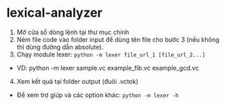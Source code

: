 # lexical-analyzer
1. Mở cửa sổ dòng lệnh tại thư mục chính
2. Ném file code vào folder input để dùng tên file cho bước 3 (nếu không thì dùng đường dẫn absolute).
3. Chạy module lexer: `python -m lexer file_url_1 [file_url_2...]`
+ VD: python -m lexer sample.vc example_fib.vc example_gcd.vc
4. Xem kết quả tại folder output (đuôi .vctok)
* Để xem trợ giúp và các option khác: `python -m lexer -h`
